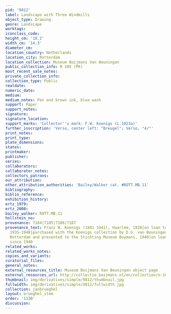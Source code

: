 ```yaml
---
pid: '9812'
label: Landscape with Three Windmills
object_type: Drawing
genre: Landscape
worktags:
iconclass_code:
height_cm: '18.2'
width_cm: '14.3'
diameter_cm:
location_country: Netherlands
location_city: Rotterdam
location_collection: Museum Boijmans Van Beuningen
public_collection_info: N 105 (PK)
most_recent_sale_notes:
private_collection_info:
collection_type: Public
realdate:
numeric_date:
medium:
medium_notes: Pen and brown ink, blue wash
support: Paper
support_notes:
signature:
signature_location:
support_marks: 'Collector''s mark: F.W. Koenigs (L.1023a)'
further_inscription: 'Verso, center left: "Breugel"; Verso, "4/"'
print_notes:
print_type:
plate_dimensions:
states:
printmaker:
publisher:
series:
collaborators:
collaborator_notes:
collectors_patrons:
our_attribution:
other_attribution_authorities: 'Bailey/Walker cat. #ROTT.MB.11'
bibliography:
biblio_reference:
exhibition_history:
ertz_1979:
ertz_2008:
bailey_walker: ROTT.MB.11
hollstein_no:
provenance: 7184|7185|7186|7187
provenance_text: Franz W. Koenigs (1881 1941), Haarlem, 1928|on loan to the museum,
  1935-1940|purchased with the Koenigs collection by D.G. van Beuningen (1871-1955),
  Rotterdam and presented to the Stichting Museum Boymans, 1940|on loan to the museum
  since 1940
related_works:
related_works_notes:
copies_and_variants:
curatorial_files:
general_notes:
external_resources_title: Museum Boijmans Van Beuningen object page
external_resources_url: http://collectie.boijmans.nl/en/collection/n-105-(pk)
thumbnail: img/derivatives/simple/9812/thumbnail.jpg
fullwidth: img/derivatives/simple/9812/fullwidth.jpg
collection: janbrueghel
layout: brueghel_item
order: '1130'
discussion:
---
```


